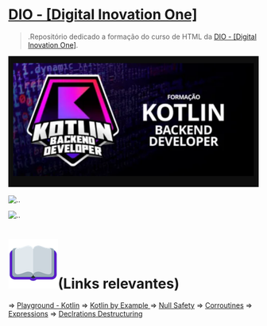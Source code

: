 # <a href="https://web.dio.me/">DIO - [Digital Inovation One]</a>
> .Repositório dedicado a formação do curso de HTML da <a href="https://web.dio.me/">DIO - [Digital Inovation One]</a>.

![..](https://github.com/MarciaMoreno/Kotlin-DIO/blob/main/Captura%20de%20tela%202025-01-12%20081356.png?raw=true)

![..](https://github.com/MarciaMoreno/CSS_DIO/blob/main/Captura%20de%20tela%202025-01-12%20081955.png?raw=true)

![..](https://www.locaweb.com.br/blog/wp-content/uploads/2023/08/Kotlin-capa-1.jpg)

# ![..](https://github.com/MarciaMoreno/MarciaMoreno/raw/main/Imagens/emoji-livro-aberto.png)(Links relevantes)

=> [Playground - Kotlin](https://play.kotlinlang.org/) 
=> [Kotlin by Example ](https://play.kotlinlang.org/byExample/overview?_gl=1*ppi3v*_ga*MTY1Mjg1MTEwMi4xNzM0MDk0OTg1*_ga_9J976DJZ68*MTczNDUzNTA4NS42My4xLjE3MzQ1MzYyMzEuMC4wLjA.)
=> [Null Safety](https://kotlinlang.org/docs/null-safety.html)
=> [Corroutines](https://kotlinlang.org/docs/coroutines-overview.html)
=> [Expressions](https://kotlinlang.org/docs/this-expressions.html)
=> [Declrations Destructuring](https://kotlinlang.org/docs/destructuring-declarations.html)


